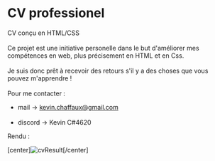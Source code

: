 # CV professionel 
CV conçu en HTML/CSS <br><br>
Ce projet est une initiative personelle dans le but d'améliorer mes compétences en web, plus précisement en HTML et en Css.<br><br>
Je suis donc prêt à recevoir des retours s'il y a des choses que vous pouvez m'apprendre !<br><br>
Pour me contacter : <br>
- mail -> kevin.chaffaux@gmail.com<br><br>
- discord ->  Kevin C#4620

Rendu :

[center]![cvResult](https://user-images.githubusercontent.com/103142957/212998020-6ba639ee-a449-4729-97c4-ceefa7b3f7c2.PNG)[/center]
